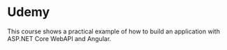 # Udemy
This course shows a practical example of how to build an application with ASP.NET Core WebAPI and Angular.